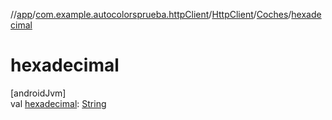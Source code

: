 //[app](../../../../index.md)/[com.example.autocolorsprueba.httpClient](../../index.md)/[HttpClient](../index.md)/[Coches](index.md)/[hexadecimal](hexadecimal.md)

# hexadecimal

[androidJvm]\
val [hexadecimal](hexadecimal.md): [String](https://kotlinlang.org/api/latest/jvm/stdlib/kotlin/-string/index.html)
